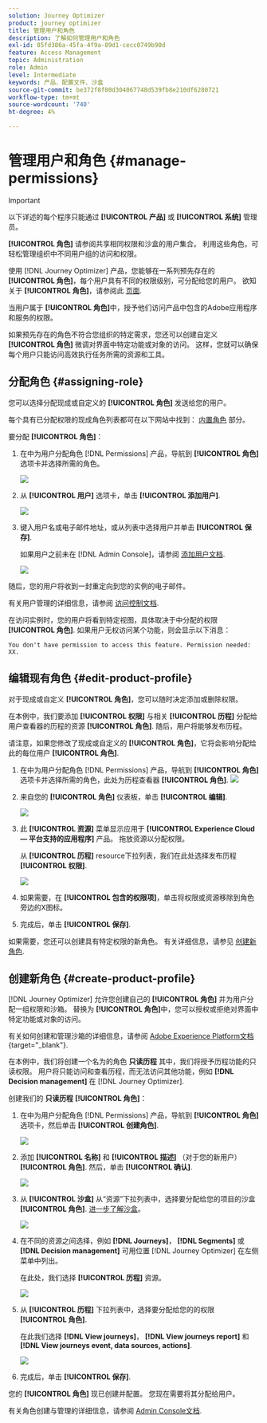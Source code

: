 ```yaml
---
solution: Journey Optimizer
product: journey optimizer
title: 管理用户和角色
description: 了解如何管理用户和角色
exl-id: 85fd386a-45fa-4f9a-89d1-cecc0749b90d
feature: Access Management
topic: Administration
role: Admin
level: Intermediate
keywords: 产品、配置文件、沙盒
source-git-commit: be372f8f80d304067748d539fb8e210df6280721
workflow-type: tm+mt
source-wordcount: '740'
ht-degree: 4%

---
```


# 管理用户和角色 {#manage-permissions}

>[!IMPORTANT]
>
> 以下详述的每个程序只能通过 **[!UICONTROL 产品]** 或 **[!UICONTROL 系统]** 管理员。

**[!UICONTROL 角色]** 请参阅共享相同权限和沙盒的用户集合。 利用这些角色，可轻松管理组织中不同用户组的访问和权限。

使用 [!DNL Journey Optimizer] 产品，您能够在一系列预先存在的 **[!UICONTROL 角色]**，每个用户具有不同的权限级别，可分配给您的用户。 欲知关于 **[!UICONTROL 角色]**，请参阅此 [页面](ootb-product-profiles.md).

当用户属于 **[!UICONTROL 角色]**&#x200B;中，授予他们访问产品中包含的Adobe应用程序和服务的权限。

如果预先存在的角色不符合您组织的特定需求，您还可以创建自定义 **[!UICONTROL 角色]** 微调对界面中特定功能或对象的访问。 这样，您就可以确保每个用户只能访问高效执行任务所需的资源和工具。

## 分配角色 {#assigning-role}

您可以选择分配现成或自定义的 **[!UICONTROL 角色]** 发送给您的用户。

每个具有已分配权限的现成角色列表都可在以下网站中找到： [内置角色](ootb-product-profiles.md) 部分。

要分配 **[!UICONTROL 角色]**：

1. 在中为用户分配角色 [!DNL Permissions] 产品，导航到 **[!UICONTROL 角色]** 选项卡并选择所需的角色。

   ![](assets/do-not-localize/access_control_2.png)

1. 从 **[!UICONTROL 用户]** 选项卡，单击 **[!UICONTROL 添加用户]**.

   ![](assets/do-not-localize/access_control_3.png)

1. 键入用户名或电子邮件地址，或从列表中选择用户并单击 **[!UICONTROL 保存]**.

   如果用户之前未在 [!DNL Admin Console]，请参阅 [添加用户文档](https://experienceleague.adobe.com/docs/experience-platform/access-control/ui/users.html).

   ![](assets/do-not-localize/access_control_4.png)

随后，您的用户将收到一封重定向到您的实例的电子邮件。

有关用户管理的详细信息，请参阅 [访问控制文档](https://experienceleague.adobe.com/docs/experience-platform/access-control/home.html?lang=zh-Hans).

在访问实例时，您的用户将看到特定视图，具体取决于中分配的权限 **[!UICONTROL 角色]**. 如果用户无权访问某个功能，则会显示以下消息：

`You don't have permission to access this feature. Permission needed: XX.`

## 编辑现有角色 {#edit-product-profile}

对于现成或自定义 **[!UICONTROL 角色]**，您可以随时决定添加或删除权限。

在本例中，我们要添加 **[!UICONTROL 权限]** 与相关 **[!UICONTROL 历程]** 分配给用户查看器的历程的资源 **[!UICONTROL 角色]**. 随后，用户将能够发布历程。

请注意，如果您修改了现成或自定义的 **[!UICONTROL 角色]**，它将会影响分配给此的每位用户 **[!UICONTROL 角色]**.

1. 在中为用户分配角色 [!DNL Permissions] 产品，导航到 **[!UICONTROL 角色]** 选项卡并选择所需的角色，此处为历程查看器 **[!UICONTROL 角色]**.
   ![](assets/do-not-localize/access_control_5.png)

1. 来自您的 **[!UICONTROL 角色]** 仪表板，单击 **[!UICONTROL 编辑]**.

   ![](assets/do-not-localize/access_control_6.png)

1. 此 **[!UICONTROL 资源]** 菜单显示应用于 **[!UICONTROL Experience Cloud — 平台支持的应用程序]** 产品。 拖放资源以分配权限。

   从 **[!UICONTROL 历程]** resource下拉列表，我们在此处选择发布历程 **[!UICONTROL 权限]**.

   ![](assets/do-not-localize/access_control_14.png)

1. 如果需要，在 **[!UICONTROL 包含的权限项]**，单击将权限或资源移除到角色旁边的X图标。

1. 完成后，单击 **[!UICONTROL 保存]**.

如果需要，您还可以创建具有特定权限的新角色。 有关详细信息，请参见 [创建新角色](#create-product-profile).

## 创建新角色 {#create-product-profile}

[!DNL Journey Optimizer] 允许您创建自己的 **[!UICONTROL 角色]** 并为用户分配一组权限和沙箱。 替换为 **[!UICONTROL 角色]**&#x200B;中，您可以授权或拒绝对界面中特定功能或对象的访问。

有关如何创建和管理沙箱的详细信息，请参阅 [Adobe Experience Platform文档](https://experienceleague.adobe.com/docs/experience-platform/sandbox/ui/user-guide.html?lang=zh-Hans){target="_blank"}.

在本例中，我们将创建一个名为的角色 **只读历程** 其中，我们将授予历程功能的只读权限。 用户将只能访问和查看历程，而无法访问其他功能，例如 **[!DNL  Decision management]** 在 [!DNL Journey Optimizer].

创建我们的 **只读历程** **[!UICONTROL 角色]**：

1. 在中为用户分配角色 [!DNL Permissions] 产品，导航到 **[!UICONTROL 角色]** 选项卡，然后单击 **[!UICONTROL 创建角色]**.

   ![](assets/do-not-localize/access_control_9.png)

1. 添加 **[!UICONTROL 名称]** 和 **[!UICONTROL 描述]** （对于您的新用户） **[!UICONTROL 角色]**. 然后，单击 **[!UICONTROL 确认]**.

   ![](assets/do-not-localize/access_control_10.png)

1. 从 **[!UICONTROL 沙盒]** 从“资源”下拉列表中，选择要分配给您的项目的沙盒 **[!UICONTROL 角色]**. [进一步了解沙盒](sandboxes.md)。

   ![](assets/do-not-localize/access_control_13.png)

1. 在不同的资源之间选择，例如 **[!DNL Journeys]**， **[!DNL Segments]** 或 **[!DNL Decision management]** 可用位置 [!DNL Journey Optimizer] 在左侧菜单中列出。

   在此处，我们选择 **[!UICONTROL 历程]** 资源。

   ![](assets/do-not-localize/access_control_11.png)

1. 从 **[!UICONTROL 历程]** 下拉列表中，选择要分配给您的的权限 **[!UICONTROL 角色]**.

   在此我们选择 **[!DNL View journeys]**， **[!DNL View journeys report]**  和 **[!DNL View journeys event, data sources, actions]**.

   ![](assets/do-not-localize/access_control_12.png)

1. 完成后，单击 **[!UICONTROL 保存]**.

您的 **[!UICONTROL 角色]** 现已创建并配置。 您现在需要将其分配给用户。

有关角色创建与管理的详细信息，请参阅 [Admin Console文档](https://experienceleague.adobe.com/docs/experience-platform/access-control/abac/permissions-ui/roles.html).
